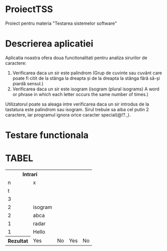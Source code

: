 # ProiectTSS
 Proiect pentru materia "Testarea sistemelor software"

# Descrierea aplicatiei

Aplicatia noastra ofera doua funcitonalitati pentru analiza sirurilor de caractere:

1. Verificarea daca un sir este palindrom (Grup de cuvinte sau cuvânt care poate fi citit de la stânga la dreapta și de la dreapta la stânga fără să-și piardă sensul.)
2. Verificarea daca un sir este isogram (isogram (plural isograms) A word or phrase in which each letter occurs the same number of times.)

Utilizatorul poate sa aleaga intre verificarea daca un sir introdus de la tastatura este palindrom sau isogram. Sirul trebuie sa aiba cel putin 2 caractere, iar programul ignora orice caracter special(@!?.,).

# Testare functionala



# TABEL

<table>
  <tr><th colspan=2>Intrari</th></tr>
  <tr><td>n</td><td>x</td></tr>
  <tr><td>t</td><td></td></tr>
  <tr><td>3</td><td></td></tr>
  <tr><td>2</td><td>isogram</td></tr>
  <tr><td>2</td><td>abca</td></tr>
  <tr><td>1</td><td>radar</td></tr>
  <tr><td>1</td><td>Hello</td></tr>
  <th>Rezultat</th>
  <td>Yes</td>
  <td>No</td>
  <td>Yes</td>
  <td>No</td>
  </table>
